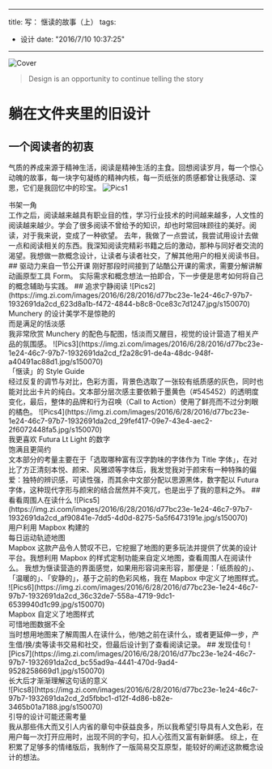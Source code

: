 
---
title: 写： 惬读的故事（上）
tags:
- 设计
date: "2016/7/10 10:37:25"
---

![Cover](https://img.zi.com/images/2016/6/28/2016/d77bc23e-1e24-46c7-97b7-1932691da2cd_6e31b1b5-4363-4287-8ece-956c9f770407.jpg/s200060)

> Design is an opportunity to continue telling the story
<!-- more -->

# 躺在文件夹里的旧设计
## 一个阅读者的初衷
气质的养成来源于精神生活，阅读是精神生活的主食。回想阅读岁月，每一个惊心动魄的故事，每一块字句凝练的精神内核，每一页纸张的质感都曾让我感动、深思，它们是我回忆中的珍宝。
![Pics1](https://img.zi.com/images/2016/6/28/2016/d77bc23e-1e24-46c7-97b7-1932691da2cd_68825ea0-dbbd-451c-a8b6-aa95b81dad17.jpg/s150070)
<figcaption>书架一角</figcaption>
工作之后，阅读越来越具有职业目的性，学习行业技术的时间越来越多，人文性的阅读越来越少。学会了很多阅读不曾给予的知识，却也时常回味顾往的美好。阅读，对于我来说，变成了一种欲望。
去年，我做了一点尝试，我尝试用设计去做一点和阅读相关的东西。我深知阅读完精彩书籍之后的激动，那种与同好者交流的渴望。我想做一款概念设计，让读者与读者社交，了解其他用户的相关阅读书目。
## 驱动力来自一节公开课
刚好那段时间接到了站酷公开课的需求，需要分解讲解 动画原型工具 Form。
实际需求和概念想法一拍即合，下一步便是思考如何将自己的概念辅助与实践。
## 追求宁静阅读
![Pics2](https://img.zi.com/images/2016/6/28/2016/d77bc23e-1e24-46c7-97b7-1932691da2cd_623d8a1b-f472-4844-b8c8-0ce83c7d1247.jpg/s150070)
<figcaption>Munchery 的设计美学不是惊艳的<br>而是满足的恬淡感</figcaption>
我非常欣赏 Munchery 的配色与配图，恬淡而又醒目，视觉的设计营造了相关产品的氛围感。
![Pics3](https://img.zi.com/images/2016/6/28/2016/d77bc23e-1e24-46c7-97b7-1932691da2cd_f2a28c91-de4a-48dc-948f-a40491ac88d1.jpg/s150070)
<figcaption>「惬读」的 Style Guide</figcaption>
经过反复的调节与对比，色彩方面，背景色选取了一张较有纸质感的灰色，同时也能对比出卡片的纯白。文本部分层次感主要依赖于墨黄色（#545452）的透明度变化，最后，整体的品牌和行为召唤（Call to Action）使用了鲜亮而不过分刺眼的橘色。
![Pics4](https://img.zi.com/images/2016/6/28/2016/d77bc23e-1e24-46c7-97b7-1932691da2cd_29fef417-09e7-43e4-aec2-2f6072448fa5.jpg/s150070)
<figcaption>我更喜欢 Futura Lt Light 的数字<br>饱满且更简约</figcaption>
文本部分的考量主要在于「选取哪种富有汉字韵味的字体作为 Title 字体」，在对比了方正清刻本悦、颜宋、风雅颂等字体后，我发觉我对于颜宋有一种特殊的偏爱：独特的辨识感，可读性强，而其余中文部分配以思源黑体，数字配以 Futura 字体，这种现代字形与颜宋的结合居然并不突兀，也是出乎了我的意料之外。
## 看看周围人在读什么
![Pics5](https://img.zi.com/images/2016/6/28/2016/d77bc23e-1e24-46c7-97b7-1932691da2cd_af90841e-7dd5-4d0d-8275-5a5f6473191e.jpg/s150070)
<figcaption>用户利用 Mapbox 构建的<br>每日运动轨迹地图</figcaption>
Mapbox 这款产品令人赞叹不已，它挖掘了地图的更多玩法并提供了优美的设计平台。我想利用 Mapbox 的样式定制功能来自定义地图，查看周围人在阅读什么。
我想为惬读营造的界面感觉，如果用形容词来形容，那便是：「纸质般的」、「温暖的」、「安静的」，基于之前的色彩风格，我在 Mapbox 中定义了地图样式。
![Pics6](https://img.zi.com/images/2016/6/28/2016/d77bc23e-1e24-46c7-97b7-1932691da2cd_36c32de7-558a-4719-9dc1-6539940d1c99.jpg/s150070)
<figcaption>Mapbox 自定义了地图样式<br>可惜地图数据不全</figcaption>
当时想用地图来了解周围人在读什么，他/她之前在读什么，或者更延伸一步，产生借/换/卖等读书交易和社交，但最后设计到了查看阅读记录。
## 发现佳句
![Pics7](https://img.zi.com/images/2016/6/28/2016/d77bc23e-1e24-46c7-97b7-1932691da2cd_bc55ad9a-4441-470d-9ad4-9528258669d1.jpg/s150070)
<figcaption>长大后才渐渐理解这句话的意义</figcaption>
![Pics8](https://img.zi.com/images/2016/6/28/2016/d77bc23e-1e24-46c7-97b7-1932691da2cd_2d5fbbc1-d12f-4d86-b82e-3465b01a7188.jpg/s150070)
<figcaption>引导的设计可能还需考量</figcaption>
我从那些伟大而又引人内省的章句中获益良多，所以我希望引导具有人文色彩，在用户每一次打开应用时，出现不同的字句，扣人心弦而又富有新鲜感。
综上，在积累了足够多的情绪版后，我制作了一版简易交互原型，能较好的阐述这款概念设计的想法。